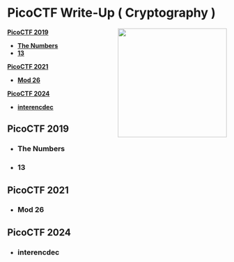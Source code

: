 # PicoCTF Write-Up ( Cryptography )

<img align="right" width="250" src="https://i.pinimg.com/originals/44/05/e3/4405e32235b190e985e61e46fe9aec82.gif">

<!--
PicoCTF 2019
PicoCTF 2021
PicoCTF 2024
-->

[**PicoCTF 2019**](#PicoCTF-2019)
- [**The Numbers**](#the-numbers)
- [**13**](#13)

[**PicoCTF 2021**](#PicoCTF-2021)
- [**Mod 26**](#mod-26)

[**PicoCTF 2024**](#PicoCTF-2024)
- [**interencdec**](#interencdec)

## PicoCTF 2019
- ### The Numbers
- ### 13

## PicoCTF 2021
- ### Mod 26

## PicoCTF 2024
- ### interencdec
